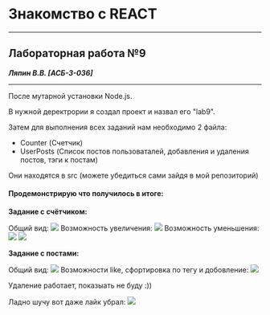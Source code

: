 ﻿# Знакомство с REACT
___________________________________________________
## Лабораторная работа №9
***Ляпин В.В. [АСБ-3-036]***
___________________________________________________
После мутарной установки Node.js.
 
В нужной деректрории я создал проект и назвал его "lab9".

Затем для выполнения всех заданий нам необходимо 2 файла: 
- Counter (Счетчик)
- UserPosts (Список постов пользоваталей, добавления и удаления постов, тэги к постам)


Они находятся в src (можете убедиться сами зайдя в мой репозиторий)

#### Продемонстрирую что получилось в итоге:

**Задание с счётчиком:**

Общий вид:
![](img/R1.png)
Возможность увеличения:
![](img/R1.2.png)
Возможность уменьшения:
![](img/R1.3.png)
![](img/R1.4.png)

**Задание с постами:**

Общий вид:
![](img/R2.png)
Возможности like, сфортировка по тегу и добовление:
![](img/R2.1.png)

Удаление работает, показыать не буду :))

Ладно шучу вот даже лайк убрал:
![](img/R2.2.png)